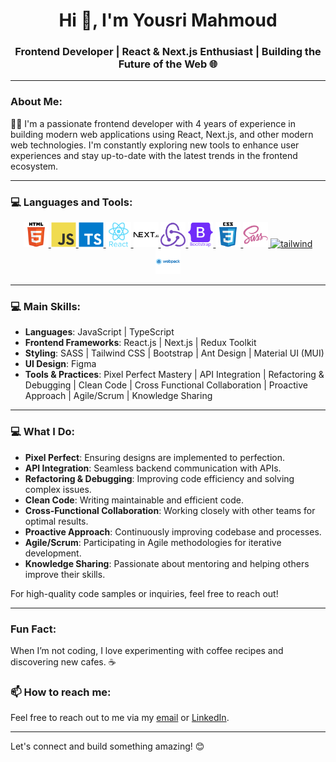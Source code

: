 <h1 align="center">Hi 👋, I'm Yousri Mahmoud</h1>
<h3 align="center">Frontend Developer | React & Next.js Enthusiast | Building the Future of the Web 🌐</h3>

---

### About Me:
👨‍💻 I'm a passionate frontend developer with 4 years of experience in building modern web applications using React, Next.js, and other modern web technologies.
 I'm constantly exploring new tools to enhance user experiences and stay up-to-date with the latest trends in the frontend ecosystem. 
 
---

### 💻 Languages and Tools:
<p align="center">
     <!-- HTML, JS, TypeScript -->
   <a href="https://www.w3.org/html/" target="_blank" rel="noreferrer"> 
     <img src="https://raw.githubusercontent.com/devicons/devicon/master/icons/html5/html5-original-wordmark.svg" alt="html5" width="40" height="40"/> 
   </a> 
   <a href="https://developer.mozilla.org/en-US/docs/Web/JavaScript" target="_blank" rel="noreferrer"> 
     <img src="https://raw.githubusercontent.com/devicons/devicon/master/icons/javascript/javascript-original.svg" alt="javascript" width="40" height="40"/> 
   </a> 
   <a href="https://www.typescriptlang.org/" target="_blank" rel="noreferrer"> 
     <img src="https://raw.githubusercontent.com/devicons/devicon/master/icons/typescript/typescript-original.svg" alt="typescript" width="40" height="40"/> 
   </a> 
   <!-- React and Next.js -->
   <a href="https://reactjs.org/" target="_blank" rel="noreferrer"> 
     <img src="https://raw.githubusercontent.com/devicons/devicon/master/icons/react/react-original-wordmark.svg" alt="react" width="40" height="40"/> 
   </a> 
   <a href="https://nextjs.org/" target="_blank" rel="noreferrer">
     <img src="https://raw.githubusercontent.com/devicons/devicon/master/icons/nextjs/nextjs-original-wordmark.svg" alt="nextjs" width="40" height="40"/>
   </a>
   <a href="https://redux.js.org" target="_blank" rel="noreferrer"> 
     <img src="https://raw.githubusercontent.com/devicons/devicon/master/icons/redux/redux-original.svg" alt="redux" width="40" height="40"/> 
   </a>
   
   <!-- Frontend Styling -->
   <a href="https://getbootstrap.com" target="_blank" rel="noreferrer"> 
     <img src="https://raw.githubusercontent.com/devicons/devicon/master/icons/bootstrap/bootstrap-plain-wordmark.svg" alt="bootstrap" width="40" height="40"/> 
   </a> 
   <a href="https://www.w3schools.com/css/" target="_blank" rel="noreferrer"> 
     <img src="https://raw.githubusercontent.com/devicons/devicon/master/icons/css3/css3-original-wordmark.svg" alt="css3" width="40" height="40"/> 
   </a> 
   <a href="https://sass-lang.com" target="_blank" rel="noreferrer"> 
     <img src="https://raw.githubusercontent.com/devicons/devicon/master/icons/sass/sass-original.svg" alt="sass" width="40" height="40"/> 
   </a> 
   <a href="https://tailwindcss.com/" target="_blank" rel="noreferrer"> 
     <img src="https://www.vectorlogo.zone/logos/tailwindcss/tailwindcss-icon.svg" alt="tailwind" width="40" height="40"/> 
   </a>
   <!-- Build Tools -->
   <a href="https://webpack.js.org" target="_blank" rel="noreferrer"> 
     <img src="https://raw.githubusercontent.com/devicons/devicon/d00d0969292a6569d45b06d3f350f463a0107b0d/icons/webpack/webpack-original-wordmark.svg" alt="webpack" width="40" height="40"/> 
   </a>
</p>


---

### 💻 Main Skills:
- **Languages**: JavaScript | TypeScript
- **Frontend Frameworks**: React.js | Next.js | Redux Toolkit
- **Styling**: SASS | Tailwind CSS | Bootstrap | Ant Design | Material UI (MUI)
- **UI Design**: Figma
- **Tools & Practices**: Pixel Perfect Mastery | API Integration | Refactoring & Debugging | Clean Code | Cross Functional Collaboration | Proactive Approach | Agile/Scrum | Knowledge Sharing

---

### 💻 What I Do:
- **Pixel Perfect**: Ensuring designs are implemented to perfection.
- **API Integration**: Seamless backend communication with APIs.
- **Refactoring & Debugging**: Improving code efficiency and solving complex issues.
- **Clean Code**: Writing maintainable and efficient code.
- **Cross-Functional Collaboration**: Working closely with other teams for optimal results.
- **Proactive Approach**: Continuously improving codebase and processes.
- **Agile/Scrum**: Participating in Agile methodologies for iterative development.
- **Knowledge Sharing**: Passionate about mentoring and helping others improve their skills.

For high-quality code samples or inquiries, feel free to reach out!

---

<h3 align="left">Fun Fact:</h3>
<p align="left">
  When I’m not coding, I love experimenting with coffee recipes and discovering new cafes. ☕️
</p>

### 📫 How to reach me:
Feel free to reach out to me via my [email](mailto:yousri.mahmoud.dev@gmail.com) or [LinkedIn](https://www.linkedin.com/in/yousri-mahmoud-6ab298214/).

---

Let's connect and build something amazing! 😊

